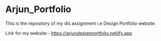 # Arjun_Portfolio
This is the repository of my dis assignment i.e Design Portfolio website.




Link for my website:- https://arjundesignportfolio.netlify.app


